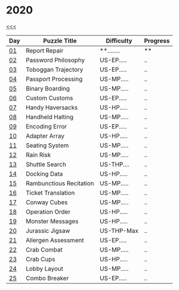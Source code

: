 # 2020

[<<<](../README.md)

| Day                       | Puzzle Title                                  | Difficulty | Progress |
|---------------------------|-----------------------------------------------|------------|----------|
| [01](./src/d01/README.md) | Report Repair                                 | **........ | **       |
| [02](./src/d02/README.md) | Password Philosophy                           | US-EP..... | ..       |
| [03](./src/d03/README.md) | Toboggan Trajectory                           | US-EP..... | ..       |
| [04](./src/d04/README.md) | Passport Processing                           | US-MP..... | ..       |
| [05](./src/d05/README.md) | Binary Boarding                               | US-MP..... | ..       |
| [06](./src/d06/README.md) | Custom Customs                                | US-EP..... | ..       |
| [07](./src/d07/README.md) | Handy Haversacks                              | US-HP..... | ..       |
| [08](./src/d08/README.md) | Handheld Halting                              | US-MP..... | ..       |
| [09](./src/d09/README.md) | Encoding Error                                | US-EP..... | ..       |
| [10](./src/d10/README.md) | Adapter Array                                 | US-HP..... | ..       |
| [11](./src/d11/README.md) | Seating System                                | US-MP..... | ..       |
| [12](./src/d12/README.md) | Rain Risk                                     | US-MP..... | ..       |
| [13](./src/d13/README.md) | Shuttle Search                                | US-THP.... | ..       | - Chinese Remainder Theorem
| [14](./src/d14/README.md) | Docking Data                                  | US-HP..... | ..       |
| [15](./src/d15/README.md) | Rambunctious Recitation                       | US-MP..... | ..       |
| [16](./src/d16/README.md) | Ticket Translation                            | US-MP..... | ..       |
| [17](./src/d17/README.md) | Conway Cubes                                  | US-MP..... | ..       |
| [18](./src/d18/README.md) | Operation Order                               | US-HP..... | ..       |
| [19](./src/d19/README.md) | Monster Messages                              | US-HP..... | ..       |
| [20](./src/d20/README.md) | Jurassic Jigsaw                               | US-THP-Max | ..       |
| [21](./src/d21/README.md) | Allergen Assessment                           | US-EP..... | ..       |
| [22](./src/d22/README.md) | Crab Combat                                   | US-MP..... | ..       |
| [23](./src/d23/README.md) | Crab Cups                                     | US-HP..... | ..       |
| [24](./src/d24/README.md) | Lobby Layout                                  | US-MP..... | ..       |
| [25](./src/d25/README.md) | Combo Breaker                                 | US-EP..... | ..       |
